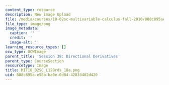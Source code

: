 ```yaml
---
content_type: resource
description: New image Upload
file: /media/courses/18-02sc-multivariable-calculus-fall-2010/808c895ae58bba0e0d8442833402d420_MIT18_02SC_L12Brds_18a.png
file_type: image/png
image_metadata:
  caption: ''
  credit: ''
  image-alt: ''
learning_resource_types: []
ocw_type: OCWImage
parent_title: 'Session 38: Directional Derivatives'
parent_type: CourseSection
resourcetype: Image
title: MIT18_02SC_L12Brds_18a.png
uid: 808c895a-e58b-ba0e-0d84-42833402d420
---
```

